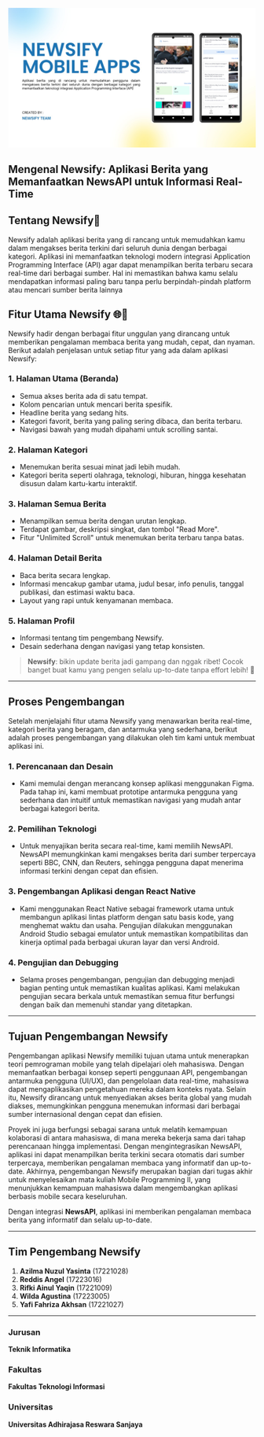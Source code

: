 ![Alt Text](https://github.com/onearsweb/newsify/blob/main/WhatsApp%20Image%202025-01-15%20at%2021.37.59_5b7c8b45.jpg)

## Mengenal Newsify: Aplikasi Berita yang Memanfaatkan NewsAPI untuk Informasi Real-Time
## Tentang Newsify📰
Newsify adalah aplikasi berita yang di rancang untuk memudahkan kamu dalam mengakses berita terkini dari seluruh dunia dengan berbagai kategori. 
Aplikasi ini memanfaatkan teknologi modern integrasi Application Programming Interface (API) agar dapat menampilkan berita terbaru secara real-time dari berbagai sumber. 
Hal ini memastikan bahwa kamu selalu mendapatkan informasi paling baru tanpa perlu berpindah-pindah platform atau mencari sumber berita lainnya

## Fitur Utama Newsify 🌐📱
Newsify hadir dengan berbagai fitur unggulan yang dirancang untuk memberikan pengalaman membaca berita yang mudah, cepat, dan nyaman. Berikut adalah penjelasan untuk setiap fitur yang ada dalam aplikasi Newsify:

### 1. Halaman Utama (Beranda)
- Semua akses berita ada di satu tempat.
- Kolom pencarian untuk mencari berita spesifik.
- Headline berita yang sedang hits.
- Kategori favorit, berita yang paling sering dibaca, dan berita terbaru.
- Navigasi bawah yang mudah dipahami untuk scrolling santai.

### 2. Halaman Kategori
- Menemukan berita sesuai minat jadi lebih mudah.
- Kategori berita seperti olahraga, teknologi, hiburan, hingga kesehatan disusun dalam kartu-kartu interaktif.

### 3. Halaman Semua Berita
- Menampilkan semua berita dengan urutan lengkap.
- Terdapat gambar, deskripsi singkat, dan tombol "Read More".
- Fitur "Unlimited Scroll" untuk menemukan berita terbaru tanpa batas.

### 4. Halaman Detail Berita
- Baca berita secara lengkap.
- Informasi mencakup gambar utama, judul besar, info penulis, tanggal publikasi, dan estimasi waktu baca.
- Layout yang rapi untuk kenyamanan membaca.

### 5. Halaman Profil
- Informasi tentang tim pengembang Newsify.
- Desain sederhana dengan navigasi yang tetap konsisten.

> **Newsify**: bikin update berita jadi gampang dan nggak ribet! Cocok banget buat kamu yang pengen selalu up-to-date tanpa effort lebih! 🚀

---

## Proses Pengembangan
Setelah menjelajahi fitur utama Newsify yang menawarkan berita real-time, kategori berita yang beragam, dan antarmuka yang sederhana, berikut adalah proses pengembangan yang dilakukan oleh tim kami untuk membuat aplikasi ini.

### 1. Perencanaan dan Desain
- Kami memulai dengan merancang konsep aplikasi menggunakan Figma. Pada tahap ini, kami membuat prototipe antarmuka pengguna yang sederhana dan intuitif untuk memastikan navigasi yang mudah antar berbagai kategori berita.

### 2. Pemilihan Teknologi
- Untuk menyajikan berita secara real-time, kami memilih NewsAPI. NewsAPI memungkinkan kami mengakses berita dari sumber terpercaya seperti BBC, CNN, dan Reuters, sehingga pengguna dapat menerima informasi terkini dengan cepat dan efisien. 

### 3. Pengembangan Aplikasi dengan React Native
- Kami menggunakan React Native sebagai framework utama untuk membangun aplikasi lintas platform dengan satu basis kode, yang menghemat waktu dan usaha. Pengujian dilakukan menggunakan Android Studio sebagai emulator untuk memastikan kompatibilitas dan kinerja optimal pada berbagai ukuran layar dan versi Android. 

### 4. Pengujian dan Debugging
- Selama proses pengembangan, pengujian dan debugging menjadi bagian penting untuk memastikan kualitas aplikasi. Kami melakukan pengujian secara berkala untuk memastikan semua fitur berfungsi dengan baik dan memenuhi standar yang ditetapkan. 

---

## Tujuan Pengembangan Newsify
Pengembangan aplikasi Newsify memiliki tujuan utama untuk menerapkan teori pemrograman mobile yang telah dipelajari oleh mahasiswa. Dengan memanfaatkan berbagai konsep seperti penggunaan API, pengembangan antarmuka pengguna (UI/UX), dan pengelolaan data real-time, mahasiswa dapat mengaplikasikan pengetahuan mereka dalam konteks nyata. Selain itu, Newsify dirancang untuk menyediakan akses berita global yang mudah diakses, memungkinkan pengguna menemukan informasi dari berbagai sumber internasional dengan cepat dan efisien. 

Proyek ini juga berfungsi sebagai sarana untuk melatih kemampuan kolaborasi di antara mahasiswa, di mana mereka bekerja sama dari tahap perencanaan hingga implementasi. Dengan mengintegrasikan NewsAPI, aplikasi ini dapat menampilkan berita terkini secara otomatis dari sumber terpercaya, memberikan pengalaman membaca yang informatif dan up-to-date. Akhirnya, pengembangan Newsify merupakan bagian dari tugas akhir untuk menyelesaikan mata kuliah Mobile Programming II, yang menunjukkan kemampuan mahasiswa dalam mengembangkan aplikasi berbasis mobile secara keseluruhan. 

Dengan integrasi **NewsAPI**, aplikasi ini memberikan pengalaman membaca berita yang informatif dan selalu up-to-date.

---

## Tim Pengembang Newsify

1. **Azilma Nuzul Yasinta** (17221028)  
2. **Reddis Angel** (17223016)  
3. **Rifki Ainul Yaqin** (17221009)  
4. **Wilda Agustina** (17223005)  
5. **Yafi Fahriza Akhsan** (17221027)  

---

### Jurusan
**Teknik Informatika**  

### Fakultas
**Fakultas Teknologi Informasi**  

### Universitas
**Universitas Adhirajasa Reswara Sanjaya**

